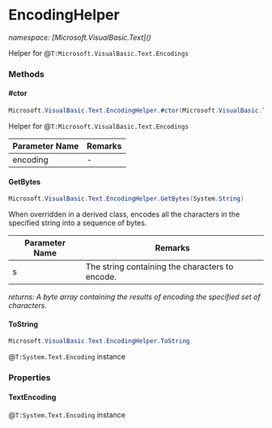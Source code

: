 ﻿# EncodingHelper
_namespace: [Microsoft.VisualBasic.Text](<a href="#" onClick="load('/docs/Microsoft.VisualBasic.Text/index.md')"></a>)_

Helper for @``T:Microsoft.VisualBasic.Text.Encodings``



### Methods

#### #ctor
```csharp
Microsoft.VisualBasic.Text.EncodingHelper.#ctor(Microsoft.VisualBasic.Text.Encodings)
```
Helper for @``T:Microsoft.VisualBasic.Text.Encodings``

|Parameter Name|Remarks|
|--------------|-------|
|encoding|-|


#### GetBytes
```csharp
Microsoft.VisualBasic.Text.EncodingHelper.GetBytes(System.String)
```
When overridden in a derived class, encodes all the characters in the specified
 string into a sequence of bytes.

|Parameter Name|Remarks|
|--------------|-------|
|s|The string containing the characters to encode.|


_returns: A byte array containing the results of encoding the specified set of characters._

#### ToString
```csharp
Microsoft.VisualBasic.Text.EncodingHelper.ToString
```
@``T:System.Text.Encoding`` instance


### Properties

#### TextEncoding
@``T:System.Text.Encoding`` instance
